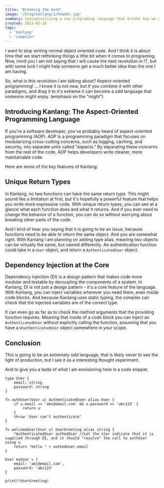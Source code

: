 ```yaml
---
title: 'Breaking the mold'
image: '/blog/kanlang/1/header.jpg'
summary: Conceptualizing a new programing language that breaks how we normally think about development
created: 2023-03-20
tags:
  - 'kanlang'
  - 'compiler'
---
```


I want to stop writing normal object oriented code. And I think it is about time that we start rethinking things a little bit when it comes to programing. Now, mind you I am not saying that I will cause the next revolution in IT, but with some luck I might help someone get a much better idea than the one I am having.

So, what is this revolution I am talking about?
Aspect-oriented programming!
... I know it is not new, but if you combine it with other paradigms, and drag it to it's extreme it can become a odd language that someone might enjoy. (emphasis on the "might")


## Introducing Kanlang: The Aspect-Oriented Programming Language

If you're a software developer, you've probably heard of aspect-oriented programming (AOP). AOP is a programming paradigm that focuses on modularizing cross-cutting concerns, such as logging, caching, and security, into separate units called "aspects." By separating these concerns from the rest of the code, AOP helps developers write cleaner, more maintainable code.

Here are some of the key features of Kanlang:

## Unique Return Types

In Kanlang, no two functions can have the same return type. This might sound like a limitation at first, but it's hopefully a powerful feature that helps you write more expressive code. With unique return types, you can see at a glance what each function does and what it returns. And if you ever need to change the behavior of a function, you can do so without worrying about breaking other parts of the code.

And I kind of hear you saying that it is going to be an issue, because functions need to be able to return the same object.
And you are somewhat right. With Kanlang I am planning on adding type alias, meaning two objects can be virtually the same, but named differently. An authentication function could take in a `User` object, and return a `AuthenticatedUser` object.

## Dependency Injection at the Core

Dependency injection (DI) is a design pattern that makes code more modular and testable by decoupling the components of a system. In Kanlang, DI is not just a design pattern - it's a core feature of the language. With Kanlang, you can inject variables wherever you need them, even inside code blocks. And because Kanlang uses static typing, the compiler can check that the injected variables are of the correct type.

It can even go as far as to check the method arguments that the providing function requires.
Meaning that inside of a code block you can inject an `AuthenticatedUser` without explicitly calling the function, assuming that you have a `UnathenticatedUser` object somewhere in your scope.

## Conclusion

This is going to be an extremely odd language, that is likely never to see the light of production, but I see it as a interesting thought experiment.

And to give you a taste of what I am envisioning here is a code snippet.

```
type User {
    email: string
    password: string
}

fn authUser(User u) AuthenticatedUser alias User {
    if u.email == 'abc@email.com' && u.password == 'abc123' {
        return u
    }
    throw 'User can't authenticate'
}

fn welcomeUser(User u) UserGreeting alias string {
    *AuthenticatedUser authedUser //Let the star indicate that it is supplied through DI, and it should "resolve" the call to authUser using u
    return "hello " + authedUser.email
}

User myUser = {
    email: 'abc@email.com',
    password: 'abc123'
}

print(*UserGreeting)
```